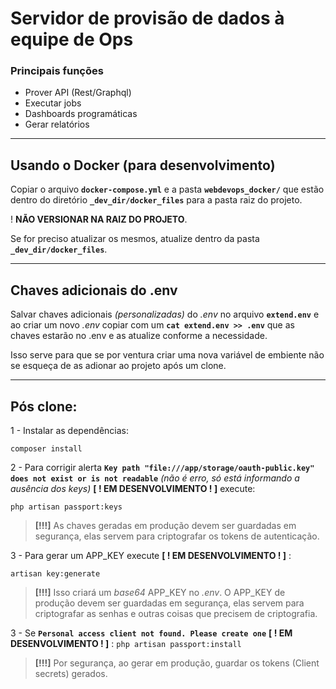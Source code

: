 
# Servidor de provisão de dados à equipe de Ops

### Principais funções
- Prover API (Rest/Graphql)
- Executar jobs
- Dashboards programáticas
- Gerar relatórios
____

## Usando o Docker (para desenvolvimento)

Copiar o arquivo **`docker-compose.yml`** e a pasta **`webdevops_docker/`** que estão dentro do diretório **`_dev_dir/docker_files`** para a pasta raiz do projeto.

! **NÃO VERSIONAR NA RAIZ DO PROJETO**.

Se for preciso atualizar os mesmos, atualize dentro da pasta **`_dev_dir/docker_files`**.
____

## Chaves adicionais do **.env**
Salvar chaves adicionais *(personalizadas)* do *.env* no arquivo **`extend.env`** e ao criar um novo *.env* copiar com um **`cat extend.env >> .env`** que as chaves estarão no .env e as atualize conforme a necessidade.

Isso serve para que se por ventura criar uma nova variável de embiente não se esqueça de as adionar ao projeto após um clone.
____


## Pós clone:
<!-- //TODO Atualizar posteriormente -->

1 - Instalar as dependências:

 `composer install`

2 - Para corrigir alerta **`Key path "file:///app/storage/oauth-public.key" does not exist or is not readable`** *(não é erro, só está informando a ausência dos keys)* **[ ! EM DESENVOLVIMENTO ! ]** execute:

 `php artisan passport:keys`

 > **[!!!]** As chaves geradas em produção devem ser guardadas em segurança, elas servem para criptografar os tokens de autenticação.

3 - Para gerar um APP_KEY execute **[ ! EM DESENVOLVIMENTO ! ]** :

 `artisan key:generate`

> **[!!!]** Isso criará um *base64* APP_KEY no *.env*. O APP_KEY de produção devem ser guardadas em segurança, elas servem para criptografar as senhas e outras coisas que precisem de criptografia.

3 - Se **`Personal access client not found. Please create one`**  **[ ! EM DESENVOLVIMENTO ! ]** :
 `php artisan passport:install`
 
 > **[!!!]** Por segurança, ao gerar em produção, guardar os tokens (Client secrets) gerados.


